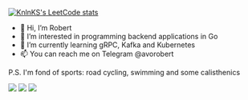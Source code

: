 [![KnlnKS's LeetCode stats](https://leetcode-stats-six.vercel.app/?username=robertmlv&theme=dark)](https://github.com/KnlnKS/leetcode-stats)

- 👋 Hi, I’m Robert
- 👀 I’m interested in programming backend applications in Go
- 🌱 I’m currently learning gRPC, Kafka and Kubernetes
- 📫 You can reach me on Telegram @avorobert

P.S. I'm fond of sports: road cycling, swimming and some calisthenics

![](https://github-profile-summary-cards.vercel.app/api/cards/profile-details?username=RobertMv&theme=github_dark)
![](https://github-profile-summary-cards.vercel.app/api/cards/most-commit-language?username=RobertMv&theme=github_dark)
![](https://github-profile-summary-cards.vercel.app/api/cards/stats?username=RobertMv&theme=github_dark)
